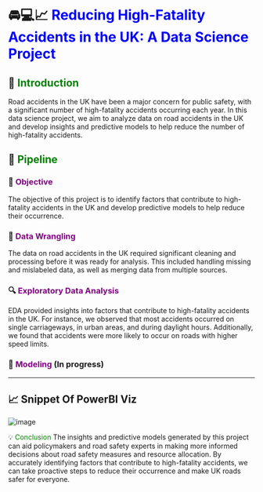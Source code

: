 # 🚘💻📈 <span style="color:blue">Reducing High-Fatality Accidents in the UK: A Data Science Project</span>
## 👋 <span style="color:green">Introduction</span>
Road accidents in the UK have been a major concern for public safety, with a significant number of high-fatality accidents occurring each year. In this data science project, we aim to analyze data on road accidents in the UK and develop insights and predictive models to help reduce the number of high-fatality accidents.

## 🚀 <span style="color:green">Pipeline</span>
### 🎯 <span style="color:purple">Objective</span>
The objective of this project is to identify factors that contribute to high-fatality accidents in the UK and develop predictive models to help reduce their occurrence.

### 🧹 <span style="color:purple">Data Wrangling</span>
The data on road accidents in the UK required significant cleaning and processing before it was ready for analysis. This included handling missing and mislabeled data, as well as merging data from multiple sources.

### 🔍 <span style="color:purple">Exploratory Data Analysis</span>
EDA provided insights into factors that contribute to high-fatality accidents in the UK. For instance, we observed that most accidents occurred on single carriageways, in urban areas, and during daylight hours. Additionally, we found that accidents were more likely to occur on roads with higher speed limits.

### 🤖 <span style="color:purple">Modeling</span> (In progress)
_________________________________________________________

## 📈 Snippet Of PowerBI Viz
![image](https://github.com/El-Srogey/DS-DA-Projects/assets/123467925/42a9eea3-84c8-4532-b18c-ab23803341d7)

💡 <span style="color:green">Conclusion</span>
The insights and predictive models generated by this project can aid policymakers and road safety experts in making more informed decisions about road safety measures and resource allocation. By accurately identifying factors that contribute to high-fatality accidents, we can take proactive steps to reduce their occurrence and make UK roads safer for everyone.
